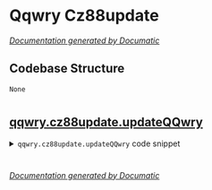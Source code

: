 # Qqwry Cz88update

[_Documentation generated by Documatic_](https://www.documatic.com)

<!---Documatic-section-Codebase Structure-start--->
## Codebase Structure

<!---Documatic-block-system_architecture-start--->
```mermaid
None
```
<!---Documatic-block-system_architecture-end--->

# #
<!---Documatic-section-Codebase Structure-end--->

<!---Documatic-section-qqwry.cz88update.updateQQwry-start--->
## [qqwry.cz88update.updateQQwry](4-qqwry_cz88update.md#qqwry.cz88update.updateQQwry)

<!---Documatic-section-updateQQwry-start--->
<!---Documatic-block-qqwry.cz88update.updateQQwry-start--->
<details>
	<summary><code>qqwry.cz88update.updateQQwry</code> code snippet</summary>

```python
def updateQQwry(filename: Union[str, None]) -> Union[int, bytes]:

    def get_fetcher():
        proxy = urllib.request.ProxyHandler({})
        opener = urllib.request.build_opener(proxy)

        def open_url(file_name, url):
            headers = {'User-Agent': 'Mozilla/3.0 (compatible; Indy Library)', 'Host': 'update.cz88.net'}
            req = urllib.request.Request(url, headers=headers)
            try:
                r = opener.open(req, timeout=60)
                dat = r.read()
                if not dat:
                    raise Exception('文件大小为零')
                return dat
            except Exception as e:
                logger.error('下载%s时出错: %s' % (file_name, str(e)))
                return None
        return open_url
    fetcher = get_fetcher()
    url = 'http://update.cz88.net/ip/copywrite.rar'
    data = fetcher('copywrite.rar', url)
    if not data:
        return -1
    if len(data) <= 24 or data[:4] != b'CZIP':
        logger.error('解析copywrite.rar时出错')
        return -2
    (version, unknown1, size, unknown2, key) = struct.unpack_from('<IIIII', data, 4)
    if unknown1 != 1:
        logger.error('解析copywrite.rar时出错')
        return -2
    url = 'http://update.cz88.net/ip/qqwry.rar'
    data = fetcher('qqwry.rar', url)
    if not data:
        return -3
    if size != len(data):
        logger.error('qqwry.rar文件大小不符合copywrite.rar的数据')
        return -4
    head = bytearray(512)
    for i in range(512):
        key = key * 2053 + 1 & 255
        head[i] = data[i] ^ key
    data = head + data[512:]
    try:
        data = zlib.decompress(data)
    except:
        logger.error('解压缩qqwry.rar时出错')
        return -5
    if filename == None:
        return data
    elif type(filename) == str:
        try:
            with open(filename, 'wb') as f:
                f.write(data)
            return len(data)
        except:
            logger.error('保存到最终文件时出错')
            return -6
    else:
        logger.error('保存到最终文件时出错')
        return -6
```
</details>
<!---Documatic-block-qqwry.cz88update.updateQQwry-end--->
<!---Documatic-section-updateQQwry-end--->

# #
<!---Documatic-section-qqwry.cz88update.updateQQwry-end--->

[_Documentation generated by Documatic_](https://www.documatic.com)